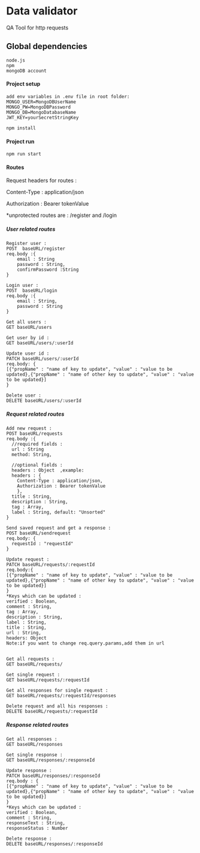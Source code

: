 # Data validator
QA Tool for http requests

## Global dependencies

```
node.js
npm
mongoDB account
```
#### Project setup
```
add env variables in .env file in root folder:
MONGO_USER=MongoDBUserName
MONGO_PW=MongoDBPassword
MONGO_DB=MongoDatabaseName
JWT_KEY=yourSecretStringKey
```

```
npm install
```

#### Project run
```
npm run start
```


#### Routes

Request headers for routes : 

Content-Type : application/json

Authorization : Bearer tokenValue

*unprotected routes are :  /register and /login


##### User related routes
```
Register user :
POST  baseURL/register 
req.body :{
    email : String
    password : String,
    confirmPassword :String
} 
```

```
Login user :
POST  baseURL/login 
req.body :{
    email : String,
    password : String
} 
```

```
Get all users :
GET baseURL/users 
```

```
Get user by id :
GET baseURL/users/:userId 
```

```
Update user id :
PATCH baseURL/users/:userId
req.body: {
[{"propName" : "name of key to update", "value" : "value to be updated},{"propName" : "name of other key to update", "value" : "value to be updated}]
}
```

```
Delete user :
DELETE baseURL/users/:userId
```

##### Request related routes

```
Add new request :
POST baseURL/requests
req.body :{
  //required fields : 
  url : String
  method: String,

  //optional fields :
  headers : Object  ,example: 
  headers : {
    Content-Type : application/json,
    Authorization : Bearer tokenValue
    },
  title : String,
  description : String,
  tag : Array,
  label : String, default: "Unsorted"    
}
```

```
Send saved request and get a response :
POST baseURL/sendrequest
req.body: {
  requestId : "requestId"
}
```

```
Update request :
PATCH baseURL/requests/:requestId
req.body:{
[{"propName" : "name of key to update", "value" : "value to be updated},{"propName" : "name of other key to update", "value" : "value to be updated}]
}
*Keys which can be updated : 
verified : Boolean,
comment : String,
tag : Array,
description : String,
label : String,
title : String,
url : String,
headers: Object
Note:if you want to change req.query.params,add them in url 


```

```
Get all requests :
GET baseURL/requests/
```

```
Get single request :
GET baseURL/requests/:requestId
```

```
Get all responses for single request :
GET baseURL/requests/:requestId/responses
```
```
Delete request and all his responses :
DELETE baseURL/requests/:requestId
```

##### Response related routes

```
Get all responses :
GET baseURL/responses
```

```
Get single response :
GET baseURL/responses/:responseId
```

```
Update response :
PATCH baseURL/responses/:responseId
req.body : {
[{"propName" : "name of key to update", "value" : "value to be updated},{"propName" : "name of other key to update", "value" : "value to be updated}]
}
*Keys which can be updated : 
verified : Boolean,
comment : String,
responseText : String,
responseStatus : Number
```

```
Delete response :
DELETE baseURL/responses/:responseId
```